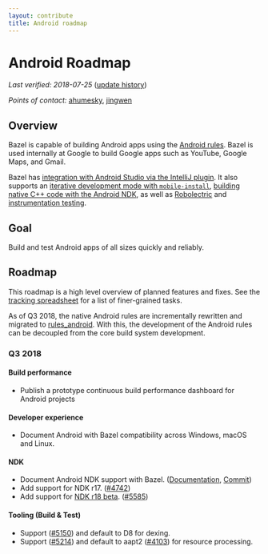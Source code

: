 ```yaml
---
layout: contribute
title: Android roadmap
---
```


# Android Roadmap

*Last verified: 2018-07-25*
([update history](https://github.com/bazelbuild/bazel-website/commits/master/roadmaps/android.md))

*Points of contact:* [ahumesky](https://github.com/ahumesky), [jingwen](https://github.com/jin)

## Overview

Bazel is capable of building Android apps using the [Android
rules](https://docs.bazel.build/versions/master/be/android.html). Bazel is used
internally at Google to build Google apps such as YouTube, Google Maps, and
Gmail.

Bazel has [integration with Android Studio via the IntelliJ
plugin](https://ij.bazel.build/). It also supports an [iterative development
mode with
`mobile-install`](https://docs.bazel.build/versions/master/mobile-install.html),
[building native C++ code with the Android
NDK](https://docs.bazel.build/versions/master/android-ndk.html), as well as
[Robolectric](https://docs.bazel.build/versions/master/be/android.html#android_local_test)
and [instrumentation
testing](https://docs.bazel.build/versions/master/android-instrumentation-test.html).

## Goal

Build and test Android apps of all sizes quickly and reliably.

## Roadmap 

This roadmap is a high level overview of planned features and fixes. See the
[tracking
spreadsheet](https://docs.google.com/spreadsheets/d/1-BjWLdv3SKGnEBOdLmzPPhTPNErRVMQerjrI60N_DVs/edit#gid=1123749242)
for a list of finer-grained tasks.

As of Q3 2018, the native Android rules are incrementally rewritten and migrated
to [rules_android](https://github.com/bazelbuild/rules_android). With this, the
development of the Android rules can be decoupled from the core build system
development.

### Q3 2018

#### Build performance

- Publish a prototype continuous build performance dashboard for Android projects

#### Developer experience

- Document Android with Bazel compatibility across Windows, macOS and Linux.

#### NDK

- Document Android NDK support with Bazel. ([Documentation](https://docs.bazel.build/versions/master/android-ndk.html), [Commit](https://github.com/bazelbuild/bazel/commit/e169b94ce9b0e964b8edd231ef7eb3bed1cd2ccf#diff-64a8f141fa31bcfadcd36fa00be7872b))
- Add support for NDK r17. ([#4742](https://github.com/bazelbuild/bazel/issues/4742))
- Add support for [NDK r18 beta](https://github.com/android-ndk/ndk/wiki#ndk-r18). ([#5585](https://github.com/bazelbuild/bazel/issues/5585))

#### Tooling (Build & Test)

- Support ([#5150](https://github.com/bazelbuild/bazel/issues/5150)) and default to D8 for dexing.
- Support ([#5214](https://github.com/bazelbuild/bazel/issues/5214)) and default to aapt2 ([#4103](https://github.com/bazelbuild/bazel/issues/4103)) for resource processing.
